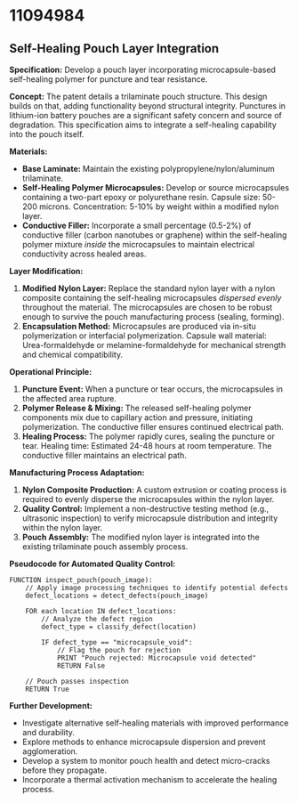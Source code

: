 # 11094984

## Self-Healing Pouch Layer Integration

**Specification:** Develop a pouch layer incorporating microcapsule-based self-healing polymer for puncture and tear resistance.

**Concept:** The patent details a trilaminate pouch structure. This design builds on that, adding functionality beyond structural integrity. Punctures in lithium-ion battery pouches are a significant safety concern and source of degradation. This specification aims to integrate a self-healing capability into the pouch itself.

**Materials:**

*   **Base Laminate:**  Maintain the existing polypropylene/nylon/aluminum trilaminate.
*   **Self-Healing Polymer Microcapsules:** Develop or source microcapsules containing a two-part epoxy or polyurethane resin. Capsule size: 50-200 microns. Concentration: 5-10% by weight within a modified nylon layer.
*   **Conductive Filler:** Incorporate a small percentage (0.5-2%) of conductive filler (carbon nanotubes or graphene) within the self-healing polymer mixture *inside* the microcapsules to maintain electrical conductivity across healed areas.

**Layer Modification:**

1.  **Modified Nylon Layer:** Replace the standard nylon layer with a nylon composite containing the self-healing microcapsules *dispersed evenly* throughout the material. The microcapsules are chosen to be robust enough to survive the pouch manufacturing process (sealing, forming).
2.  **Encapsulation Method:** Microcapsules are produced via in-situ polymerization or interfacial polymerization. Capsule wall material: Urea-formaldehyde or melamine-formaldehyde for mechanical strength and chemical compatibility.

**Operational Principle:**

1.  **Puncture Event:** When a puncture or tear occurs, the microcapsules in the affected area rupture.
2.  **Polymer Release & Mixing:** The released self-healing polymer components mix due to capillary action and pressure, initiating polymerization.  The conductive filler ensures continued electrical path.
3.  **Healing Process:** The polymer rapidly cures, sealing the puncture or tear. Healing time: Estimated 24-48 hours at room temperature. The conductive filler maintains an electrical path.

**Manufacturing Process Adaptation:**

1.  **Nylon Composite Production:** A custom extrusion or coating process is required to evenly disperse the microcapsules within the nylon layer.
2.  **Quality Control:** Implement a non-destructive testing method (e.g., ultrasonic inspection) to verify microcapsule distribution and integrity within the nylon layer.
3.  **Pouch Assembly:** The modified nylon layer is integrated into the existing trilaminate pouch assembly process.

**Pseudocode for Automated Quality Control:**

```
FUNCTION inspect_pouch(pouch_image):
    // Apply image processing techniques to identify potential defects
    defect_locations = detect_defects(pouch_image)

    FOR each location IN defect_locations:
        // Analyze the defect region
        defect_type = classify_defect(location)

        IF defect_type == "microcapsule_void":
            // Flag the pouch for rejection
            PRINT "Pouch rejected: Microcapsule void detected"
            RETURN False

    // Pouch passes inspection
    RETURN True
```

**Further Development:**

*   Investigate alternative self-healing materials with improved performance and durability.
*   Explore methods to enhance microcapsule dispersion and prevent agglomeration.
*   Develop a system to monitor pouch health and detect micro-cracks before they propagate.
*   Incorporate a thermal activation mechanism to accelerate the healing process.